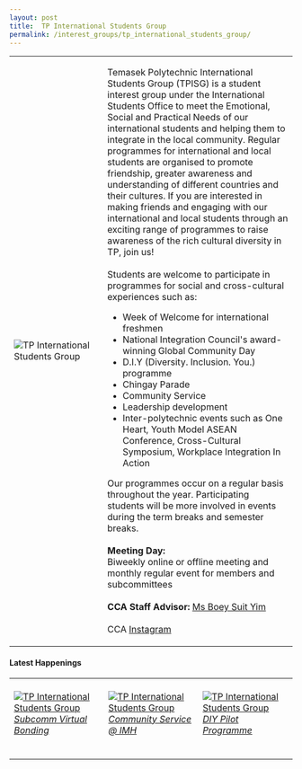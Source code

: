 ```yaml
---
layout: post
title:  TP International Students Group
permalink: /interest_groups/tp_international_students_group/
---
```


<div>
    <table>
        <tr>
            <td style="width:33%"><image src="{{site.baseurl}}/images/CCA_tp_international_students_group.jpg" style="display:block;margin-left:auto;margin-right:auto;" alt="TP International Students Group"></image></td>
            <td>
                <p>
                    Temasek Polytechnic International Students Group (TPISG) is a student interest group under the International Students Office to meet the Emotional, Social and Practical Needs of our international students and helping them to integrate in the local community. Regular programmes for international and local students are organised to promote friendship, greater awareness and understanding of different countries and their cultures. If you are interested in making friends and engaging with our international and local students through an exciting range of programmes to raise awareness of the rich cultural diversity in TP, join us!<br>
                    <br>
                    Students are welcome to participate in programmes for social and cross-cultural experiences such as:<br>
                </p>
                    <ul>
                        <li>Week of Welcome for international freshmen</li>
                        <li>National Integration Council's award-winning Global Community Day</li>
                        <li>D.I.Y (Diversity. Inclusion. You.) programme</li>
                        <li>Chingay Parade</li>
                        <li>Community Service</li>
                        <li>Leadership development</li>
                        <li>Inter-polytechnic events such as One Heart, Youth Model ASEAN Conference, Cross-Cultural Symposium, Workplace Integration In Action</li>
                    </ul>
                <p>
                    Our programmes occur on a regular basis throughout the year. Participating students will be more involved in events during the term breaks and semester breaks.<br>
                    <br>
                    <b>Meeting Day:</b><br>
                    Biweekly online or offline meeting and monthly regular event for members and subcommittees<br>
                    <br>
                    <b>CCA Staff Advisor:</b> <a href="mailto:suityim@tp.edu.sg">Ms Boey Suit Yim</a><br>
                    <br>
                    CCA <a href="https://www.instagram.com/tpisg">Instagram</a>
                </p>
            </td>
        </tr>
    </table>
</div>

#### Latest Happenings

<div>
    <table>
        <tr>
            <td style="width:33%"><br>
                <a href="https://www.instagram.com/p/CFGWP4FnHuv/">
                    <image src="{{site.baseurl}}/images/CCA-tpisg_IG.jpg" style="display:block;margin-left:auto;margin-right:auto;" alt="TP International Students Group">
                    <h6 style="margin-top:0%">Subcomm Virtual Bonding</h6>
                    </image>
                </a>
            </td>
            <td style="width:33%"><br>
                <a href="https://www.instagram.com/p/CFKAe4qHXk2/">
                    <image src="{{site.baseurl}}/images/CCA-tpisg_IG2.jpg" style="display:block;margin-left:auto;margin-right:auto;" alt="TP International Students Group">
                    <h6 style="margin-top:0%">Community Service @ IMH</h6>
                    </image>
                </a>
            </td>
            <td style="width:33%"><br>
                <a href="https://www.instagram.com/p/CFcF7NjH5dE/">
                    <image src="{{site.baseurl}}/images/CCA-tpisg_IG3.jpg" style="display:block;margin-left:auto;margin-right:auto;" alt="TP International Students Group">
                    <h6 style="margin-top:0%">DIY Pilot Programme</h6>
                    </image>
                </a>
            </td>
        </tr>
    </table>
</div>